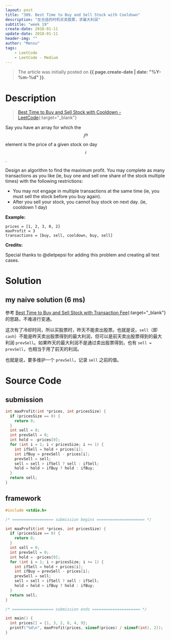 ```yaml
---
layout: post
title: "309. Best Time to Buy and Sell Stock with Cooldown"
description: "在合适的时机买卖股票，求最大利润"
subtitle: "week 19"
create-date: 2018-01-11
update-date: 2018-01-11
header-img: ""
author: "Mensu"
tags:
    - LeetCode
    - LeetCode - Medium
---
```


> The article was initially posted on **{{ page.create-date | date: "%Y-%m-%d" }}**.


# Description

> [Best Time to Buy and Sell Stock with Cooldown - LeetCode](https://leetcode.com/problems/best-time-to-buy-and-sell-stock-with-cooldown/description/){:target="_blank"}

Say you have an array for which the $$i^{th}$$ element is the price of a given stock on day $$i$$.

Design an algorithm to find the maximum profit. You may complete as many transactions as you like (ie, buy one and sell one share of the stock multiple times) with the following restrictions:

- You may not engage in multiple transactions at the same time (ie, you must sell the stock before you buy again).
- After you sell your stock, you cannot buy stock on next day. (ie, cooldown 1 day)

**Example:**

~~~
prices = [1, 2, 3, 0, 2]
maxProfit = 3
transactions = [buy, sell, cooldown, buy, sell]
~~~

**Credits:**

Special thanks to @dietpepsi for adding this problem and creating all test cases.

# Solution

## my naive solution (6 ms)

参考 [Best Time to Buy and Sell Stock with Transaction Fee](https://mensu.github.io/2018/01/04/leetcode-best-time-to-buy-and-sell-stock-with-transaction-fee.html){:target="_blank"} 的思路，不难进行变通。

这次有了冷却时间，所以买股票时，昨天不能卖出股票。也就是说，``sell``（即 ``cash``）不能是昨天卖出股票得到的最大利润，但可以是前天卖出股票得到的最大利润 ``prevSell``。如果昨天的最大利润不是通过卖出股票得到，也有 ``sell = prevSell``，也相当于用了前天的利润。

也就是说，要多维护一个 ``prevSell``，记录 ``sell`` 之前的值。

# Source Code

## submission

~~~c
int maxProfit(int *prices, int pricesSize) {
  if (pricesSize == 0) {
    return 0;
  }
  int sell = 0;
  int prevSell = 0;
  int hold = -prices[0];
  for (int i = 1; i < pricesSize; i += 1) {
    int ifSell = hold + prices[i];
    int ifBuy = prevSell - prices[i];
    prevSell = sell;
    sell = sell > ifSell ? sell : ifSell;
    hold = hold > ifBuy ? hold : ifBuy;
  }
  return sell;
}

~~~

## framework

~~~c
#include <stdio.h>

/* ================== submission begins ===================== */

int maxProfit(int *prices, int pricesSize) {
  if (pricesSize == 0) {
    return 0;
  }
  int sell = 0;
  int prevSell = 0;
  int hold = -prices[0];
  for (int i = 1; i < pricesSize; i += 1) {
    int ifSell = hold + prices[i];
    int ifBuy = prevSell - prices[i];
    prevSell = sell;
    sell = sell > ifSell ? sell : ifSell;
    hold = hold > ifBuy ? hold : ifBuy;
  }
  return sell;
}

/* ================== submission ends ===================== */

int main() {
  int prices[] = {1, 3, 2, 8, 4, 9};
  printf("%d\n", maxProfit(prices, sizeof(prices) / sizeof(int), 2));
}

~~~

